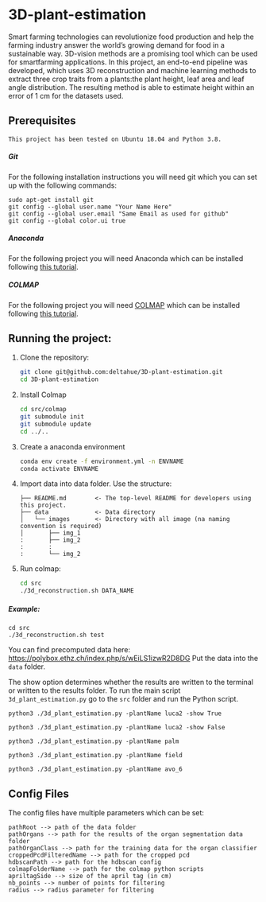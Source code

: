 # 3D-plant-estimation

Smart farming technologies can revolutionize food production and help the farming industry answer the world’s growing demand for food in a sustainable way. 3D-vision methods are a promising tool which can be used for smartfarming applications. In this project, an end-to-end pipeline was developed, which uses 3D reconstruction and machine learning methods to extract three crop traits from a plants:the plant height, leaf area and leaf angle distribution. The resulting method is able to estimate height within an error of 1 cm for the datasets used.

## Prerequisites

    This project has been tested on Ubuntu 18.04 and Python 3.8.

##### Git
For the following installation instructions you will need git which you can set up with the following commands:

    sudo apt-get install git
    git config --global user.name "Your Name Here"
    git config --global user.email "Same Email as used for github"
    git config --global color.ui true
    
##### Anaconda
For the following project you will need Anaconda which can be installed following [this tutorial](https://docs.anaconda.com/anaconda/install/linux/).

##### COLMAP
For the following project you will need [COLMAP](https://colmap.github.io/index.html) which can be installed following [this tutorial](https://colmap.github.io/install.html).

## Running the project:

1. Clone the repository:
    ```bash
    git clone git@github.com:deltahue/3D-plant-estimation.git
    cd 3D-plant-estimation
    ```

2. Install Colmap
    ```bash
    cd src/colmap
    git submodule init
    git submodule update
    cd ../..
    ```

3. Create a anaconda environment
    ```bash
    conda env create -f environment.yml -n ENVNAME
    conda activate ENVNAME
    ```

4. Import data into data folder. Use the structure:
    ```nohighlight
    ├── README.md        <- The top-level README for developers using this project.
    ├── data             <- Data directory
    │   └── images       <- Directory with all image (na naming convention is required)
    │       ├── img_1 
    :       ├── img_2 
    :       :   
    :       └── img_2 
    ```


5. Run colmap:
    ```bash
    cd src
    ./3d_reconstruction.sh DATA_NAME
    ```
##### Example:
    cd src
    ./3d_reconstruction.sh test
    
You can find precomputed data here:
https://polybox.ethz.ch/index.php/s/wEiLS1izwR2D8DG 
Put the data into the `data` folder.

The show option determines whether the results are written to the terminal or written to the results folder.
To run the main script `3d_plant_estimation.py` go to the `src` folder and run the Python script.

`python3 ./3d_plant_estimation.py -plantName luca2 -show True`

`python3 ./3d_plant_estimation.py -plantName luca2 -show False`

`python3 ./3d_plant_estimation.py -plantName palm`

`python3 ./3d_plant_estimation.py -plantName field`

`python3 ./3d_plant_estimation.py -plantName avo_6`



    

## Config Files
The config files have multiple parameters which can be set:
```
pathRoot --> path of the data folder
pathOrgans --> path for the results of the organ segmentation data folder
pathOrganClass --> path for the training data for the organ classifier
croppedPcdFilteredName --> path for the cropped pcd
hdbscanPath --> path for the hdbscan config
colmapFolderName --> path for the colmap python scripts
apriltagSide --> size of the april tag (in cm)
nb_points --> number of points for filtering
radius --> radius parameter for filtering
```
